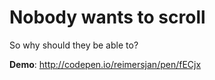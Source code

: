 Nobody wants to scroll
======================

So why should they be able to?

**Demo**: http://codepen.io/reimersjan/pen/fECjx
